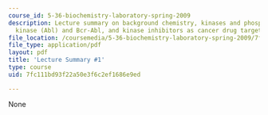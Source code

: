 ```yaml
---
course_id: 5-36-biochemistry-laboratory-spring-2009
description: Lecture summary on background chemistry, kinases and phosphatases, Abelson
  kinase (Abl) and Bcr-Abl, and kinase inhibitors as cancer drug targets.
file_location: /coursemedia/5-36-biochemistry-laboratory-spring-2009/7fc111bd93f22a50e3f6c2ef1686e9ed_536lecntwtbnk_1.pdf
file_type: application/pdf
layout: pdf
title: 'Lecture Summary #1'
type: course
uid: 7fc111bd93f22a50e3f6c2ef1686e9ed

---
```

None